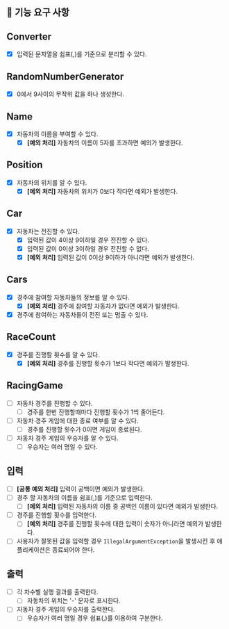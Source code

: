 ## 🚀 기능 요구 사항

## Converter
- [x] 입력된 문자열을 쉼표(,)를 기준으로 분리할 수 있다.

## RandomNumberGenerator
- [x] 0에서 9사이의 무작위 값을 하나 생성한다.

## Name
- [x] 자동차의 이름을 부여할 수 있다.
  - [x] **[예외 처리]** 자동차의 이름이 5자를 초과하면 예외가 발생한다.

## Position
- [x] 자동차의 위치를 알 수 있다.
  - [x] **[예외 처리]** 자동차의 위치가 0보다 작다면 예외가 발생한다.

## Car
- [x] 자동차는 전진할 수 있다.
  - [x] 입력된 값이 4이상 9이하일 경우 전진할 수 있다.
  - [x] 입력된 값이 0이상 3이하일 경우 전진할 수 없다.
  - [x] **[예외 처리]** 입력된 값이 0이상 9이하가 아니라면 예외가 발생한다.

## Cars
- [x] 경주에 참여할 자동차들의 정보를 알 수 있다.
  - [x] **[예외 처리]** 경주에 참여할 자동차가 없다면 예외가 발생한다.
- [x] 경주에 참여하는 자동차들이 전진 또는 멈출 수 있다.

## RaceCount
- [x] 경주를 진행할 횟수를 알 수 있다.
  - [x] **[예외 처리]** 경주를 진행할 횟수가 1보다 작다면 예외가 발생한다.

## RacingGame
- [ ] 자동차 경주를 진행할 수 있다.
  - [ ] 경주를 한번 진행할때마다 진행할 횟수가 1씩 줄어든다.
- [ ] 자동차 경주 게임에 대한 종료 여부를 알 수 있다.
  - [ ] 경주를 진행할 횟수가 0이면 게임이 종료된다.
- [ ] 자동차 경주 게임의 우승자를 알 수 있다.
  - [ ] 우승자는 여러 명일 수 있다.

## 입력
- [ ] **[공통 예외 처리]** 입력이 공백이면 예외가 발생한다.
- [ ] 경주 할 자동차의 이름을 쉼표(,)를 기준으로 입력한다.
  - [ ] **[예외 처리]** 입력된 자동차의 이름 중 공백인 이름이 있다면 예외가 발생한다.
- [ ] 경주를 진행할 횟수를 입력한다.
  - [ ] **[예외 처리]** 경주를 진행할 횟수에 대한 입력이 숫자가 아니라면 예외가 발생한다.
- [ ] 사용자가 잘못된 값을 입력할 경우 `IllegalArgumentException`을 발생시킨 후 애플리케이션은 종료되어야 한다.

## 출력
- [ ] 각 차수별 실행 결과를 출력한다.
  - [ ] 자동차의 위치는 '-' 문자로 표시한다.
- [ ] 자동차 경주 게임의 우승자를 출력한다.
  - [ ] 우승자가 여러 명일 경우 쉼표(,)를 이용하여 구분한다.